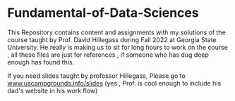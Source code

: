 # Fundamental-of-Data-Sciences

This Repository contains content and  assignments with my solutions of the course taught by Prof. David Hillegass during Fall 2022 at Georgia State University.
He really is making us to sit for long hours  to work on the course , 
all these files are just for references , if someone who has dug deep enough has found this.


If you need slides taught by professor  Hillegass, Please go to  www.uscampgrounds.info/slides  (yes , Prof. is cool enough to include his dad's website in his work flow)

